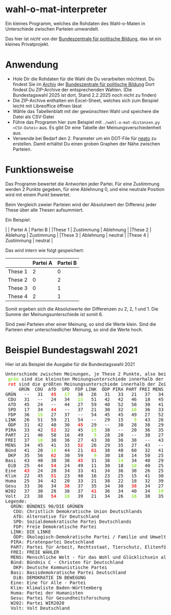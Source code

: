 # wahl-o-mat-interpreter
Ein kleines Programm, welches die Rohdaten des Wahl-o-Maten in Unterschiede zwischen Parteien umwandelt.

Das hier ist _nicht_ von der [Bundeszentrale für politische Bildung](https://www.bpb.de/), das ist ein kleines Privatprojekt.

# Anwendung

  * Hole Dir die Rohdaten für die Wahl die Du verarbeiten möchtest. Du findest Sie im [Archiv](https://www.bpb.de/themen/wahl-o-mat/45484/archiv/) der [Bundeszentrale für politische Bildung](https://www.bpb.de/themen/wahl-o-mat/556865/datensaetze-des-wahl-o-mat/) Dort findest Du ZIP-Archive der entsprechenden Wahlen. (Die Bundestagswahl 2025 ist dort, Stand 2.2.2025 noch nicht zu finden)
  * Die ZIP-Archive enthalten ein Excel-Sheet, welches sich zum Beispiel leicht mit Libreoffice öffnen lässt
  * Wähle das Tabellenblatt mit der gewünschten Wahl und speichere die Datei als CSV-Datei
  * Führe das Programm hier zum Beispiel mit `./wahl-o-mat-distanzen.py <CSV-Datei>` aus. Es gibt Dir eine Tabelle der Meinungsverschiedenheit aus.
  * Verwende bei Bedarf den 2. Parameter um ein DOT-File für [neato](https://graphviz.org/docs/layouts/neato/) zu erstellen. Damit erhältst Du einen groben Graphen der Nähe zwischen Parteien.


# Funktionsweise
Das Programm bewertet die Antworten jeder Partei. Für eine Zustimmung werden 2 Punkte gegeben, für eine Ablehnung 0, und eine neutrale Position wird mit einem Punkt bewertet.

Beim Vergleich zweier Parteien wird der Absolutwert der Differenz jeder These über alle Thesen aufsummiert.

Ein Beispiel:

| | Partei A | Partei B |
|These 1 | Zustimmung | Ablehnung |
|These 2 | Ablehung | Zustimmung |
|These 3 | Ablehnung | neutral |
|These 4 | Zustimmung | neutral |


Das wird intern wie folgt gespeichert:


| | Partei A | Partei B |
|---|----|----|
|These 1 | 2 | 0 |
|These 2 | 0 | 2 |
|These 3 | 0 | 1 |
|These 4 | 2 | 1 |

Somit ergeben sich die Absolutwerte der Differenzen zu 2, 2, 1 und 1. Die Summe der Meinungsunterschiede ist somit 6.

Sind zwei Parteien eher einer Meinung, so sind die Werte klein. Sind die Parteien eher unterschiedlicher Meinung, so sind die Werte hoch.


# Beispiel Bundestagswahl 2021
Hier ist als Beispiel die Ausgabe für die Bundestagswahl 2021

<pre>Unterschiede zwischen Meinungen, je These 2 Punkte, also bei 38 Thesen maximal 76 Unterschiedspunkte
 <span style="color:#8AE234"><b>grün</b></span> sind die kleinsten Meinungsunterschiede innerhalb der Zeile
 <span style="color:#EF2929"><b>rot</b></span> sind die größten Meinungsunterschiede innerhalb der Zeile
     GRÜN  CDU  AfD  SPD  FDP LINK  ÖDP PIRA PART FREI MENS Bünd  DKP Basi  DiB Eine Klim Huma Gesu W202 Volt 
GRÜN   --   31 <span style="color:#EF2929"><b>  45 </b></span><span style="color:#8AE234"><b>  17 </b></span>  36   26   31   33   21   37   34   41   35   43   25   43   22   25   33   37   23 
 CDU   31   --   24   34 <span style="color:#8AE234"><b>  15 </b></span>  51   42   42   46   18   45   20 <span style="color:#EF2929"><b>  56 </b></span>  40   44   24   45   34   36   30   38 
 AfD   45   24   --   44   27   59   40   52   58   30   41 <span style="color:#8AE234"><b>  18 </b></span><span style="color:#EF2929"><b>  62 </b></span>  38   54   28   51   42   34   28   54 
 SPD   17   34 <span style="color:#EF2929"><b>  44 </b></span>  --   37   21   30   32 <span style="color:#8AE234"><b>  16 </b></span>  36   33 <span style="color:#EF2929"><b>  44 </b></span>  30   38   24   34   23   20   38   38 <span style="color:#8AE234"><b>  16 </b></span>
 FDP   36 <span style="color:#8AE234"><b>  15 </b></span>  27   37   --   54   45   45   49   27   52   21 <span style="color:#EF2929"><b>  59 </b></span>  45   49   33   48   33   37   37   39 
LINK   26   51   59   21   54   --   29   15 <span style="color:#8AE234"><b>   5 </b></span>  43   26 <span style="color:#EF2929"><b>  61 </b></span>   9   31   11   41   16   21   35   41   21 
 ÖDP   31   42   40   30 <span style="color:#EF2929"><b>  45 </b></span>  29   --   38   28   38   29   38   30   38   30   34 <span style="color:#8AE234"><b>  23 </b></span>  38   34   36   34 
PIRA   33   42 <span style="color:#EF2929"><b>  52 </b></span>  32   45 <span style="color:#8AE234"><b>  15 </b></span>  38   --   20   36   35   48   18   24   18   36   25   22   30   34   26 
PART   21   46   58   16   49 <span style="color:#8AE234"><b>   5 </b></span>  28   20   --   38   27 <span style="color:#EF2929"><b>  60 </b></span>  14   34   10   38   15   18   38   40   16 
FREI   37 <span style="color:#8AE234"><b>  18 </b></span>  30   36   27   43   38   36   38   --   43   32 <span style="color:#EF2929"><b>  50 </b></span>  40   40   26   41   32   34   34   38 
MENS   34   45   41   33 <span style="color:#EF2929"><b>  52 </b></span>  26   29   35   27   43   --   41   25   29   25   25   30   39   27 <span style="color:#8AE234"><b>  19 </b></span>  35 
Bünd   41   20 <span style="color:#8AE234"><b>  18 </b></span>  44   21 <span style="color:#EF2929"><b>  61 </b></span>  38   48   60   32   41   --   58   44   52   26   49   44   34   24   44 
 DKP   35   56 <span style="color:#EF2929"><b>  62 </b></span>  30   59 <span style="color:#8AE234"><b>   9 </b></span>  30   18   14   50   25   58   --   26   16   42   21   30   38   40   26 
Basi   43   40   38   38 <span style="color:#EF2929"><b>  45 </b></span>  31   38 <span style="color:#8AE234"><b>  24 </b></span>  34   40   29   44   26   --   28   36   31   30   28   28   34 
 DiB   25   44 <span style="color:#EF2929"><b>  54 </b></span>  24   49   11   30   18 <span style="color:#8AE234"><b>  10 </b></span>  40   25   52   16   28   --   36   13   24   30   34   24 
Eine <span style="color:#EF2929"><b>  43 </b></span>  24   28   34   33   41   34   36   38   26   25   26   42   36   36   --   39   38   36 <span style="color:#8AE234"><b>  20 </b></span>  42 
Klim   22   45 <span style="color:#EF2929"><b>  51 </b></span>  23   48   16   23   25   15   41   30   49   21   31 <span style="color:#8AE234"><b>  13 </b></span>  39   --   27   25   39   25 
Huma   25   34   42   20   33   21   38   22   18   32   39 <span style="color:#EF2929"><b>  44 </b></span>  30   30   24   38   27   --   34   36 <span style="color:#8AE234"><b>  16 </b></span>
Gesu   33   36   34 <span style="color:#EF2929"><b>  38 </b></span>  37   35   34   30 <span style="color:#EF2929"><b>  38 </b></span>  34   27   34 <span style="color:#EF2929"><b>  38 </b></span>  28   30   36 <span style="color:#8AE234"><b>  25 </b></span>  34   --   34 <span style="color:#EF2929"><b>  38 </b></span>
W202   37   30   28   38   37 <span style="color:#EF2929"><b>  41 </b></span>  36   34   40   34 <span style="color:#8AE234"><b>  19 </b></span>  24   40   28   34   20   39   36   34   --   40 
Volt   23   38 <span style="color:#EF2929"><b>  54 </b></span><span style="color:#8AE234"><b>  16 </b></span>  39   21   34   26 <span style="color:#8AE234"><b>  16 </b></span>  38   35   44   26   34   24   42   25 <span style="color:#8AE234"><b>  16 </b></span>  38   40   -- 
Legende:
  GRÜN: BÜNDNIS 90/DIE GRÜNEN
   CDU: Christlich Demokratische Union Deutschlands
   AfD: Alternative für Deutschland
   SPD: Sozialdemokratische Partei Deutschlands
   FDP: Freie Demokratische Partei
  LINK: DIE LINKE
   ÖDP: Ökologisch-Demokratische Partei / Familie und Umwelt
  PIRA: Piratenpartei Deutschland
  PART: Partei für Arbeit, Rechtsstaat, Tierschutz, Elitenförderung und basisdemokratische Initiative
  FREI: FREIE WÄHLER
  MENS: Menschliche Welt - für das Wohl und Glücklichsein aller
  Bünd: Bündnis C - Christen für Deutschland
   DKP: Deutsche Kommunistische Partei
  Basi: Basisdemokratische Partei Deutschland
   DiB: DEMOKRATIE IN BEWEGUNG
  Eine: Eine für Alle - Partei
  Klim: Klimaliste Baden-Württemberg
  Huma: Partei der Humanisten
  Gesu: Partei für Gesundheitsforschung
  W202: Partei WIR2020
  Volt: Volt Deutschland
</pre>
